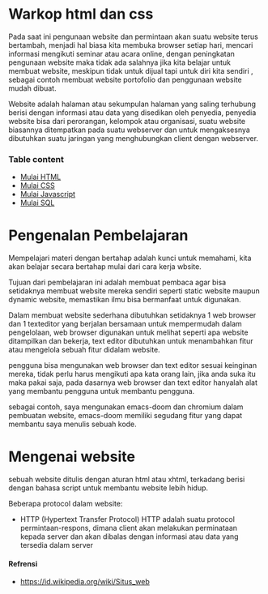 # Warkop html dan css

Pada saat ini pengunaan website dan permintaan akan suatu website terus bertambah,
menjadi hal biasa kita membuka browser setiap hari, mencari informasi mengikuti
seminar atau acara online, dengan peningkatan pengunaan website maka tidak ada salahnya
jika kita belajar untuk membuat website, meskipun tidak untuk dijual tapi untuk diri kita sendiri
, sebagai contoh membuat website portofolio dan penggunaan website mudah dibuat.

Website adalah halaman atau sekumpulan halaman yang saling terhubung berisi dengan informasi atau data yang disedikan oleh penyedia, penyedia website bisa dari perorangan, kelompok atau organisasi, suatu website biasannya ditempatkan pada suatu webserver dan untuk mengaksesnya dibutuhkan suatu jaringan yang menghubungkan client dengan webserver.

### Table content

- [Mulai HTML](document/html.md)
- [Mulai CSS](document/css.md)
- [Mulai Javascript](document/javascript.md)
- [Mulai SQL](document/sql.md)

# Pengenalan Pembelajaran

Mempelajari materi dengan bertahap adalah kunci untuk memahami, kita akan belajar secara bertahap
mulai dari cara kerja wbsite.

Tujuan dari pembelajaran ini adalah membuat pembaca agar bisa setidaknya membuat website mereka sendiri
seperti static website maupun dynamic website, memastikan ilmu bisa bermanfaat untuk digunakan.

Dalam membuat website sederhana dibutuhkan setidaknya 1 web browser dan 1 texteditor yang berjalan bersamaan untuk mempermudah dalam pengelolaan,
web browser digunakan untuk melihat seperti apa website ditampilkan dan bekerja, text editor dibutuhkan untuk menambahkan fitur atau mengelola sebuah fitur didalam website. 

pengguna bisa mengunakan web browser dan text editor sesuai keinginan mereka, tidak perlu harus mengikuti apa kata orang lain, jika anda suka itu maka pakai saja, 
pada dasarnya web browser dan text editor hanyalah alat yang membantu pengguna untuk membantu pengguna.

sebagai contoh, saya mengunakan emacs-doom dan chromium dalam pembuatan website, emacs-doom memiliki segudang fitur yang dapat membantu saya menulis sebuah kode.

# Mengenai website

sebuah website ditulis dengan aturan html atau xhtml, terkadang berisi dengan bahasa script untuk membantu website lebih hidup.

Beberapa protocol dalam website:
- HTTP (Hypertext Transfer Protocol)
HTTP adalah suatu protocol permintaan-respons, dimana client akan melakukan perminataan kepada server dan akan dibalas dengan informasi atau data yang tersedia dalam server


#### Refrensi
- <https://id.wikipedia.org/wiki/Situs_web>

